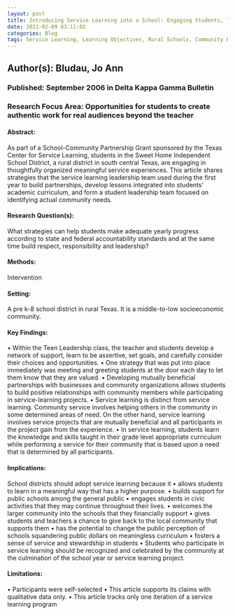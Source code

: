 ```yaml
---
layout: post
title: Introducing Service Learning into a School: Engaging Students, Teachers and Community Partners in Meaningful Projects
date: 2021-02-09 03:11:02
categories: Blog
tags: Service Learning, Learning Objectives, Rural Schools, Community Engagement
---
```


## Author(s): Bludau, Jo Ann

### Published: September 2006 in Delta Kappa Gamma Bulletin

### Research Focus Area: Opportunities for students to create authentic work for real audiences beyond the teacher

#### Abstract:
As part of a School-Community Partnership Grant sponsored by the Texas Center for Service Learning, students in the Sweet Home Independent School District, a rural district in south central Texas, are engaging in thoughtfully organized meaningful service experiences. This article shares strategies that the service learning leadership team used during the first year to build partnerships, develop lessons integrated into students' academic curriculum, and form a student leadership team focused on identifying actual community needs.


#### Research Question(s):
 What strategies can help students make adequate yearly progress according to state and federal accountability standards and at the same time build respect, responsibility and leadership?


#### Methods:
Intervention


#### Setting:
 A pre k-8 school district in rural Texas. It is a middle-to-low socioeconomic community. 


#### Key Findings:
• Within the Teen Leadership class, the teacher and students develop a network of support, learn to be assertive, set goals, and carefully consider their choices and opportunities.  • One strategy that was put into place immediately was meeting and greeting students at the door each day to let them know that they are valued. • Developing mutually beneficial partnerships with businesses and community organizations allows students to build positive relationships with community members while participating in service-learning projects. • Service learning is distinct from service learning. Community service involves helping others in the community in some determined areas of need. On the other hand, service learning involves service projects that are mutually beneficial and all participants in the project gain from the experience. • In service learning, students learn the knowledge and skills taught in their grade level appropriate curriculum while performing a service for their community that is based upon a need that is determined by all participants. 


#### Implications:
School districts should adopt service learning because it • allows students to learn in a meaningful way that has a higher purpose. • builds support for public schools among the general public • engages students in civic activities that they may continue throughout their lives. • welcomes the larger community into the schools that they financially support • gives students and teachers a chance to give back to the local community that supports them • has the potential to change the public perception of schools squandering public dollars on meaningless curriculum • fosters a sense of service and stewardship in students • Students who participate in service learning should be recognized and celebrated by the community at the culmination of the school year or service learning project. 


#### Limitations:
• Participants were self-selected • This article supports its claims with qualitative data only. • This article tracks only one iteration of a service learning program 


